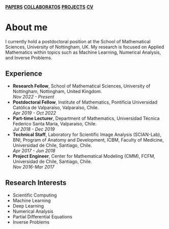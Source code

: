 <!--<!DOCTYPE html>-->
<html lang="en">
<head>
    <!--<meta charset="UTF-8">
    <meta name="viewport" content="width=device-width, initial-scale=1.0">-->
    <link rel="stylesheet" href="style_home.css">
</head>

<body>
<a href="papers.html" class="spaced-link"><b>PAPERS</b></a>
<a href="collaborators/collaborators.html" class="spaced-link"><b>COLLABORATOS</b></a>
<a href="projects.html" class="spaced-link"><b>PROJECTS</b></a>
<a href="cv.html" class="spaced-link"><b>CV</b></a>

<h1>About me</h1>

<p>I currently hold a postdoctoral position at the School of Mathematical Sciences, University of Nottingham, UK. My research is focused on Applied Mathematics within topics such as Machine Learning, Numerical Analysis, and Inverse Problems.</p>

<h2>Experience</h2>
<ul>
  <li><strong>Research Fellow</strong>, School of Mathematical Sciences, University of Nottingham, Nottingham, United Kingdom. <br><em>Nov 2022 - Present</em></li>
  <li><strong>Postdoctoral Fellow</strong>, Institute of Mathematics, Pontificia Universidad Católica de Valparaíso, Valparaíso, Chile. <br><em>Apr 2019 - Oct 2022</em></li>
  <li><strong>Part-time Lecturer</strong>, Department of Mathematics, Universidad Técnica Federico Santa María, Valparaíso, Chile. <br><em>Jul 2018 - Dec 2019</em></li>
  <li><strong>Technical Staff</strong>, Laboratory for Scientific Image Analysis (SCIAN-Lab), BNI, Program of Anatomy and Development, ICBM, Faculty of Medicine, Universidad de Chile, Santiago, Chile. <br><em>Apr 2017 - Jun 2018</em></li>
  <li><strong>Project Engineer</strong>, Center for Mathematical Modeling (CMM), FCFM, Universidad de Chile, Santiago, Chile. <br><em>Nov 2016-Mar 2017</em></li>
</ul>
<!-- ## Education -->

<h2>Research Interests</h2>
<div>
  <ul class="columns" data-columns="2">
    <li>Scientific Computing</li>
    <li>Machine Learning</li>
    <li>Deep Learning</li>
    <li>Numerical Analysis</li>
    <li>Partial Differential Equations</li>        
    <li>Inverse Problems</li>
  </ul>
</div>

</body>
<!--</html>-->